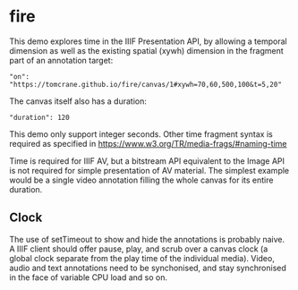 # fire

This demo explores time in the IIIF Presentation API, by allowing a temporal dimension as well as the existing spatial (xywh) dimension in the fragment part of an annotation target:

`"on": "https://tomcrane.github.io/fire/canvas/1#xywh=70,60,500,100&t=5,20"`

The canvas itself also has a duration:

`"duration": 120`

This demo only support integer seconds. Other time fragment syntax is required as specified in https://www.w3.org/TR/media-frags/#naming-time

Time is required for IIIF AV, but a bitstream API equivalent to the Image API is not required for simple presentation of AV material. The simplest example would be a single video annotation filling the whole canvas for its entire duration.

## Clock

The use of setTimeout to show and hide the annotations is probably naive. A IIIF client should offer pause, play, and scrub over a canvas clock (a global clock separate from the play time of the individual media). Video, audio and text annotations need to be synchonised, and stay synchronised in the face of variable CPU load and so on.

